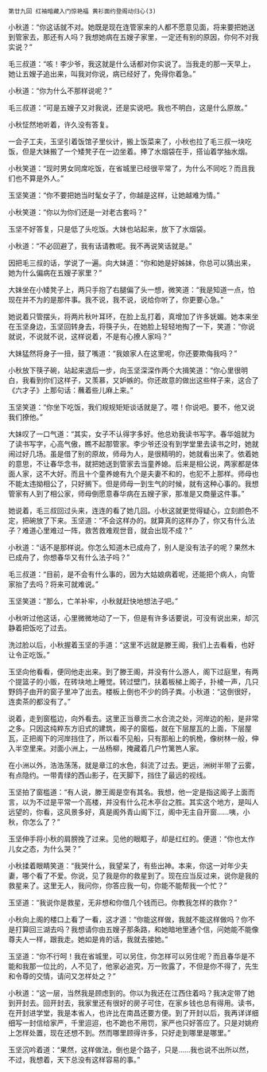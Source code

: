     第廿九回 红袖暗藏入门惊艳福 黄衫面约登阁动归心(3) 

   小秋道：“你这话就不对。她既是现在连管家来的人都不愿意见面，将来要把她送到管家去，那还有人吗？我想她病在五嫂子家里，一定还有别的原因，你何不对我实说？”

   毛三叔道：“咳！李少爷，我这就是什么话都对你实说了。当我走的那一天早上，她让五嫂子追出来，叫我对你说，病已经好了，免得你着急。”

   小秋道：“你为什么不那样说呢？”

   毛三叔道：“可是五嫂子又对我说，还是实说吧。我也不明白，这是什么原故。”

   小秋怔然地听着，许久没有答复。

   一会子工夫，玉坚引着饭馆子里伙计，搬上饭菜来了，小秋也拉了毛三叔一块吃饭，但是大妹搬了一个矮凳子在一边坐着。捧了水烟袋在手，搭讪着学抽水烟。

   小秋笑道：“现时男女同席吃饭，在省城里已经很平常了，为什么不同吃？而且我们也不算是外人。”

   玉坚笑道：“你不要把她当时髦女子了，你越是这样，让她越难为情。”

   小秋笑道：“你以为你们还是一对老古套吗？”

   玉坚不好答复，只是低了头吃饭。大妹也站起来，放下了水烟袋。

   小秋道：“不必回避了，我有话请教呢。我不再说笑话就是。”

   因把毛三叔的话，学说了一遍。向大妹道：“你和她是好姊妹，你总可以猜出来，她为什么偏病在五嫂子家里？”

   大妹坐在小矮凳子上，两只手抱了右腿偏了头一想，微笑道：“我是知道一点，怕现在并不为的是那件事。我不说，我不说，说给你听了，你更要心急。”

   她说着只管摆头，将两片秋叶耳环，在脸上乱打着，真增加了许多妩媚。她本来坐在玉坚身边，玉坚回转身去，将筷子头，在她脸上轻轻地掏了一下，笑道：“你说就说，不说就不说，这样说着，不是有心撩人家吗？”

   大妹猛然将身子一扭，鼓了嘴道：“我娘家人在这里呢，你还要欺侮我吗？”

   小秋放下筷子碗，站起来退后一步，向玉坚深深作两个大揖笑道：“你心里很明白，我看到你们这样子，又羡慕，又妒嫉的。你还故意的做出这些样子来，这合了《六才子》上那句话：蘸着些儿麻上来。”

   玉坚笑道：“你坐下吃饭，我们规规矩矩谈话就是了。喂！你说吧。要不，他又说我们撩他。”

   大妹叹了一口气道：“其实，女子不认得字多好。他总劝我读书写字。春华姐就为了读书写字，心高气傲，瞧不起那管家。李少爷还没有到学堂里去读书之时，她就闹过好几场。虽是借了别的原故，师母为人，是很精明的，她就看出来了。依着她的意思，不让春华念书，就把她送到管家去当童养媳。后来是相公说，两家都是体面人家，这不大好。而且十个童养媳有九个是夫妻不和的，也犯不上那样。师母也不能太违拗相公了，只好搁下。但是师母一到生气的时候，就有这种心事的。我想管家有人到了相公家，师母倒愿意春华病在五嫂子家，那准是又商量这件事。”

   她说着，毛三叔回过头来，连连的看了她几回。小秋这就更觉得疑心，立刻颜色不定，把碗放了下来。玉坚道：“不会这样办的。就算真的这样办了，你又有什么法子？难道心里难过一阵，救苦救难观世音，就会出现不成？”

   小秋道：“话不是那样说。你怎么知道木已成舟了，别人是没有法子的呢？果然木已成舟了，你想春华又有什么法子吗？”

   毛三叔道：“目前，是不会有什么事的，因为大姑娘病着呢，还能把个病人，向管家抬了去吗？将来可就难说。”

   玉坚笑道：“那么，亡羊补牢，小秋就赶快地想法子吧。”

   小秋听过他这话，心里微微地动了一下，但是有许多话要说，可没有说出来，却沉静着把饭吃了过去。

   洗过脸以后，小秋握着玉坚的手道：“这里不远就是滕王阁，我们上去看看，也好让令正吃饭。”

   玉坚向他看看，便同他走出来。到了滕王阁，并没有什么游人，阁下过庭里，有两个提篮子的小贩，在砖块地上睡觉。转过壁门，扶着板梯上阁子，扑棱一声，几只野鸽子由开的窗子里冲了出去。楼板上倒也不少的鸽子粪。小秋道：“这倒很好，连卖茶的都没有了。”

   说着，走到窗槛边，向外看去。这里正当章贡二水合流之处，河岸边的船，是非常之多。只因这纯粹东方旧式的建筑，阁子的窗槛，就在下层屋瓦的上面，下层屋瓦，正把阁下的河岸挡住了，所以看不见船，只有那船上的帆桅，像树林一般，伸入半空里来。对面小洲上，一丛杨柳，掩藏着几户竹篱笆人家。

   在小洲以外，浩浩荡荡，就是章江的水色，斜流了过去。更远，洲树半带了云雾，有点隐约。一带青绿的西山影子，在天脚下，挡住了最远的视线。

   玉坚拍了窗槛道：“有人说，滕王阁是空有其名。我想，他一定是指这阁子上面而言，以为不过是平常一个高楼，并没有什么花木亭台之胜。其实这个地方，是叫人远望的，你看，这风景多好，真是阁外青山阁下江，阁中无主自开窗……咦，小秋，你怎么了？”

   玉坚伸手将小秋的肩膀挽了过来。见他的眼眶子，却是红红的。便道：“你也太作儿女之态，为什么哭？”

   小秋揉着眼睛笑道：“我哭什么，我望呆了，有些出神。本来，你这一对年少夫妻，哪个看了不爱。你说，见了我是你的救星到了。现在应当反过来，说你是我的救星来了。这里无人，我问你，你答应我一句，你能不能帮我一个忙？”

   玉坚道：“我说你是救星，无非想和你借几个钱而已。你教我怎样的救你？”

   小秋向上阁的楼口上看了一看，这才道：“你能这样做，我就不能这样做吗？你不是打算回三湖去吗？我想请你由五嫂子那条路，和她暗地里通个信，问她能不能像尊夫人一样，跟我走。她如是肯的话，我就去接她。”

   玉坚道：“你不行呵！我在省城里，可以另住，你怎样可以另住呢？而且春华是不能和我那一位比的，人不见了，他家必追究，万一败露了，不但是你不得了，先生和令尊的交情，请问又怎样处之？”

   小秋道：“这一层，当然我是顾虑到的。你以为我还在江西住着吗？我决定带了她到开封去。回开封去，我家里还有很好的房子可住，在家乡钱也总有得用。读书，在开封进学堂，我是本省人，也许比在南昌还要方便。到了开封以后，我再详详细细写一封信给家严，千里迢迢，也不跪也不用罚，家严也只好答应了。只是对姚府上怎样处置，现在还想不到。然而哪里顾得许多，只好走到哪里是哪里。”

   玉坚沉吟着道：“果然，这样做法，倒也是个路子，只是……我也说不出所以然，不过，我想着，天下总没有这样容易的事。”

